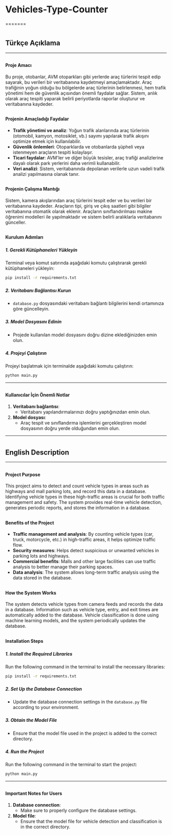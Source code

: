 # Vehicles-Type-Counter
=======

# <h2> Türkçe Açıklama </h2>
---
## <h4> Proje Amacı </h4>
Bu proje, otobanlar, AVM otoparkları gibi yerlerde araç türlerini tespit edip sayarak, bu verileri bir veritabanına kaydetmeyi amaçlamaktadır. Araç trafiğinin yoğun olduğu bu bölgelerde araç türlerinin belirlenmesi, hem trafik yönetimi hem de güvenlik açısından önemli faydalar sağlar. Sistem, anlık olarak araç tespiti yaparak belirli periyotlarda raporlar oluşturur ve veritabanına kaydeder.

## <h4> Projenin Amaçladığı Faydalar </h4>

- **Trafik yönetimi ve analiz**: Yoğun trafik alanlarında araç türlerinin (otomobil, kamyon, motosiklet, vb.) sayımı yapılarak trafik akışını optimize etmek için kullanılabilir.
- **Güvenlik önlemleri**: Otoparklarda ve otobanlarda şüpheli veya istenmeyen araçların tespiti kolaylaşır.
- **Ticari faydalar**: AVM'ler ve diğer büyük tesisler, araç trafiği analizlerine dayalı olarak park yerlerini daha verimli kullanabilir.
- **Veri analizi**: Sistem, veritabanında depolanan verilerle uzun vadeli trafik analizi yapılmasına olanak tanır.

## <h4> Projenin Çalışma Mantığı </h4>
Sistem, kamera akışlarından araç türlerini tespit eder ve bu verileri bir veritabanına kaydeder. Araçların tipi, giriş ve çıkış saatleri gibi bilgiler veritabanına otomatik olarak eklenir. Araçların sınıflandırılması makine öğrenimi modelleri ile yapılmaktadır ve sistem belirli aralıklarla veritabanını günceller. 

## <h4> Kurulum Adımları </h4>

### <h5> 1. Gerekli Kütüphaneleri Yükleyin </h5>
Terminal veya komut satırında aşağıdaki komutu çalıştırarak gerekli kütüphaneleri yükleyin:
```bash
pip install -r requirements.txt
```

### <h5> 2. Veritabanı Bağlantısı Kurun </h5>
- `database.py` dosyasındaki veritabanı bağlantı bilgilerini kendi ortamınıza göre güncelleyin.

### <h5> 3. Model Dosyasını Edinin </h5>
- Projede kullanılan model dosyasını doğru dizine eklediğinizden emin olun.

### <h5> 4. Projeyi Çalıştırın </h5> 
Projeyi başlatmak için terminalde aşağıdaki komutu çalıştırın:
```bash
python main.py
```

---

## <h4> Kullanıcılar İçin Önemli Notlar </h4> 

1. **Veritabanı bağlantısı**: 
   - Veritabanı yapılandırmalarınızı doğru yaptığınızdan emin olun.
2. **Model dosyası**:  
   - Araç tespit ve sınıflandırma işlemlerini gerçekleştiren model dosyasının doğru yerde olduğundan emin olun.

---

# <h2> English Description </h2>
---
## <h4> Project Purpose </h4>
This project aims to detect and count vehicle types in areas such as highways and mall parking lots, and record this data in a database. Identifying vehicle types in these high-traffic areas is crucial for both traffic management and safety. The system provides real-time vehicle detection, generates periodic reports, and stores the information in a database.

## <h4> Benefits of the Project </h4>

- **Traffic management and analysis**: By counting vehicle types (car, truck, motorcycle, etc.) in high-traffic areas, it helps optimize traffic flow.
- **Security measures**: Helps detect suspicious or unwanted vehicles in parking lots and highways.
- **Commercial benefits**: Malls and other large facilities can use traffic analysis to better manage their parking spaces.
- **Data analysis**: The system allows long-term traffic analysis using the data stored in the database.

## <h4> How the System Works </h4>
The system detects vehicle types from camera feeds and records the data in a database. Information such as vehicle type, entry, and exit times are automatically added to the database. Vehicle classification is done using machine learning models, and the system periodically updates the database.

## <h4> Installation Steps </h4>

### <h5> 1. Install the Required Libraries </h5>
Run the following command in the terminal to install the necessary libraries:
```bash
pip install -r requirements.txt
```

### <h5> 2. Set Up the Database Connection </h5>
- Update the database connection settings in the `database.py` file according to your environment.

### <h5> 3. Obtain the Model File </h5>
- Ensure that the model file used in the project is added to the correct directory.

### <h5> 4. Run the Project </h5> 
Run the following command in the terminal to start the project:
```bash
python main.py
```

---

## <h4> Important Notes for Users </h4>

1. **Database connection**: 
   - Make sure to properly configure the database settings.
2. **Model file**:  
   - Ensure that the model file for vehicle detection and classification is in the correct directory.
